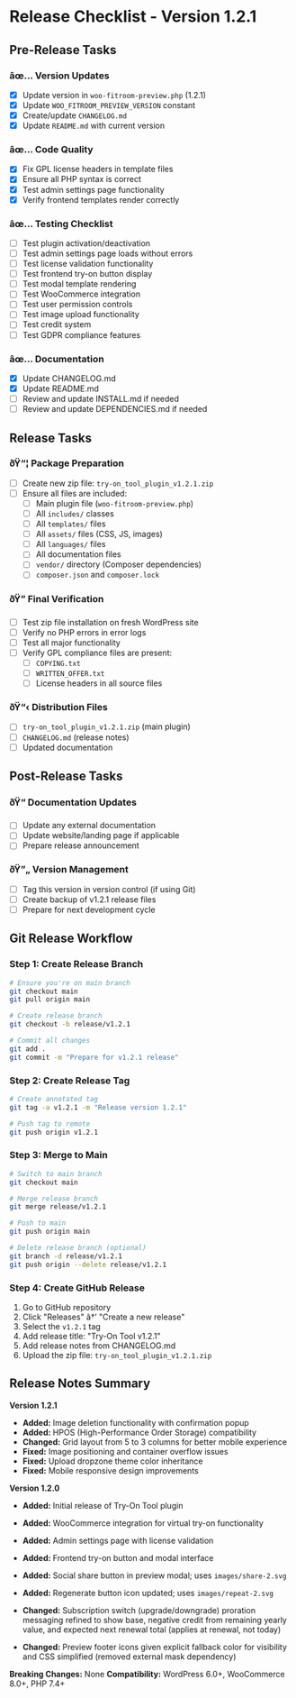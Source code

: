 ﻿# Release Checklist - Version 1.2.1

## Pre-Release Tasks

### âœ… Version Updates
- [x] Update version in `woo-fitroom-preview.php` (1.2.1)
- [x] Update `WOO_FITROOM_PREVIEW_VERSION` constant
- [x] Create/update `CHANGELOG.md`
- [x] Update `README.md` with current version

### âœ… Code Quality
- [x] Fix GPL license headers in template files
- [x] Ensure all PHP syntax is correct
- [x] Test admin settings page functionality
- [x] Verify frontend templates render correctly

### âœ… Testing Checklist
- [ ] Test plugin activation/deactivation
- [ ] Test admin settings page loads without errors
- [ ] Test license validation functionality
- [ ] Test frontend try-on button display
- [ ] Test modal template rendering
- [ ] Test WooCommerce integration
- [ ] Test user permission controls
- [ ] Test image upload functionality
- [ ] Test credit system
- [ ] Test GDPR compliance features

### âœ… Documentation
- [x] Update CHANGELOG.md
- [x] Update README.md
- [ ] Review and update INSTALL.md if needed
- [ ] Review and update DEPENDENCIES.md if needed

## Release Tasks

### ðŸ“¦ Package Preparation
- [ ] Create new zip file: `try-on_tool_plugin_v1.2.1.zip`
- [ ] Ensure all files are included:
  - [ ] Main plugin file (`woo-fitroom-preview.php`)
  - [ ] All `includes/` classes
  - [ ] All `templates/` files
  - [ ] All `assets/` files (CSS, JS, images)
  - [ ] All `languages/` files
  - [ ] All documentation files
  - [ ] `vendor/` directory (Composer dependencies)
  - [ ] `composer.json` and `composer.lock`

### ðŸ” Final Verification
- [ ] Test zip file installation on fresh WordPress site
- [ ] Verify no PHP errors in error logs
- [ ] Test all major functionality
- [ ] Verify GPL compliance files are present:
  - [ ] `COPYING.txt`
  - [ ] `WRITTEN_OFFER.txt`
  - [ ] License headers in all source files

### ðŸ“‹ Distribution Files
- [ ] `try-on_tool_plugin_v1.2.1.zip` (main plugin)
- [ ] `CHANGELOG.md` (release notes)
- [ ] Updated documentation

## Post-Release Tasks

### ðŸ“ Documentation Updates
- [ ] Update any external documentation
- [ ] Update website/landing page if applicable
- [ ] Prepare release announcement

### ðŸ”„ Version Management
- [ ] Tag this version in version control (if using Git)
- [ ] Create backup of v1.2.1 release files
- [ ] Prepare for next development cycle

## Git Release Workflow

### Step 1: Create Release Branch
```bash
# Ensure you're on main branch
git checkout main
git pull origin main

# Create release branch
git checkout -b release/v1.2.1

# Commit all changes
git add .
git commit -m "Prepare for v1.2.1 release"
```

### Step 2: Create Release Tag
```bash
# Create annotated tag
git tag -a v1.2.1 -m "Release version 1.2.1"

# Push tag to remote
git push origin v1.2.1
```

### Step 3: Merge to Main
```bash
# Switch to main branch
git checkout main

# Merge release branch
git merge release/v1.2.1

# Push to main
git push origin main

# Delete release branch (optional)
git branch -d release/v1.2.1
git push origin --delete release/v1.2.1
```

### Step 4: Create GitHub Release
1. Go to GitHub repository
2. Click "Releases" â†’ "Create a new release"
3. Select the `v1.2.1` tag
4. Add release title: "Try-On Tool v1.2.1"
5. Add release notes from CHANGELOG.md
6. Upload the zip file: `try-on_tool_plugin_v1.2.1.zip`

## Release Notes Summary

**Version 1.2.1**
- **Added:** Image deletion functionality with confirmation popup
- **Added:** HPOS (High-Performance Order Storage) compatibility
- **Changed:** Grid layout from 5 to 3 columns for better mobile experience
- **Fixed:** Image positioning and container overflow issues
- **Fixed:** Upload dropzone theme color inheritance
- **Fixed:** Mobile responsive design improvements

**Version 1.2.0**
- **Added:** Initial release of Try-On Tool plugin
- **Added:** WooCommerce integration for virtual try-on functionality
- **Added:** Admin settings page with license validation
- **Added:** Frontend try-on button and modal interface
 - **Added:** Social share button in preview modal; uses `images/share-2.svg`
 - **Added:** Regenerate button icon updated; uses `images/repeat-2.svg`

 - **Changed:** Subscription switch (upgrade/downgrade) proration messaging refined to show base, negative credit from remaining yearly value, and expected next renewal total (applies at renewal, not today)
 - **Changed:** Preview footer icons given explicit fallback color for visibility and CSS simplified (removed external mask dependency)

**Breaking Changes:** None
**Compatibility:** WordPress 6.0+, WooCommerce 8.0+, PHP 7.4+ 
